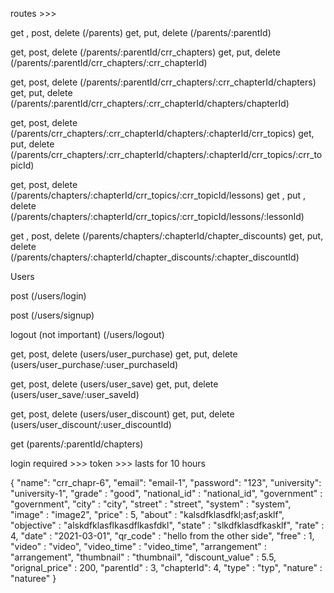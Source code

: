 routes >>>


get , post, delete
(/parents)
get, put, delete
(/parents/:parentId)


get, post, delete
(/parents/:parentId/crr_chapters)
get, put, delete
(/parents/:parentId/crr_chapters/:crr_chapterId)


get, post, delete
(/parents/:parentId/crr_chapters/:crr_chapterId/chapters)
get, put, delete
(/parents/:parentId/crr_chapters/:crr_chapterId/chapters/chapterId)


get, post, delete
(/parents/crr_chapters/:crr_chapterId/chapters/:chapterId/crr_topics)
get, put, delete
(/parents/crr_chapters/:crr_chapterId/chapters/:chapterId/crr_topics/:crr_topicId)


get, post, delete
(/parents/chapters/:chapterId/crr_topics/:crr_topicId/lessons)
get , put , delete
(/parents/chapters/:chapterId/crr_topics/:crr_topicId/lessons/:lessonId)

get , post, delete
(/parents/chapters/:chapterId/chapter_discounts)
get, put, delete
(/parents/chapters/:chapterId/chapter_discounts/:chapter_discountId)


Users


post
(/users/login)

post
(/users/signup)

logout (not important)
(/users/logout)


get, post, delete
(users/user_purchase)
get, put, delete
(users/user_purchase/:user_purchaseId)


get, post, delete
(users/user_save)
get, put, delete
(users/user_save/:user_saveId)

get, post, delete
(users/user_discount)
get, put, delete
(users/user_discount/:user_discountId)


get
(parents/:parentId/chapters)

login required >>>
token >>> lasts for 10 hours



{
    "name": "crr_chapr-6",
    "email": "email-1",
    "password": "123",
    "university": "university-1",
    "grade" : "good",
    "national_id" : "national_id",
    "government" : "government",
    "city" : "city",
    "street" : "street",
    "system" : "system",
    "image" : "image2",
    "price" : 5,
    "about" : "kalsdfklasdfkl;asf;asklf",
    "objective" : "alskdfklasflkasdflkasfdkl",
    "state" : "slkdfklasdfkasklf",
    "rate" : 4,
    "date" : "2021-03-01",
    "qr_code" : "hello from the other side",
    "free" : 1,
    "video" : "video",
    "video_time" : "video_time",
    "arrangement" : "arrangement",
    "thumbnail" : "thumbnail",
    "discount_value" : 5.5,
    "orignal_price" : 200,
    "parentId" : 3,
    "chapterId": 4,
    "type" : "typ",
    "nature" : "naturee"
}

